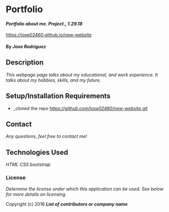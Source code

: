 # Portfolio

#### _Portfolio about me. Project., 1.29.18_
https://jose02460.github.io/new-website
#### By _**Jose Rodriguez**_

## Description

_This webpage page talks about my educational, and work experience. It talks about my hobbies, skills, and my future._

## Setup/Installation Requirements

* _cloned the repo
_https://github.com/jose02460/new-website.git_

## Contact  

_Any questions, feel free to contact me!_

## Technologies Used

_HTML_
_CSS_
_bootstrap_

### License

*Determine the license under which this application can be used.  See below for more details on licensing.*

Copyright (c) 2016 **_List of contributors or company name_**
